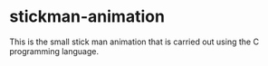 # stickman-animation
This is  the small stick man animation that is carried out using the C programming language. 
